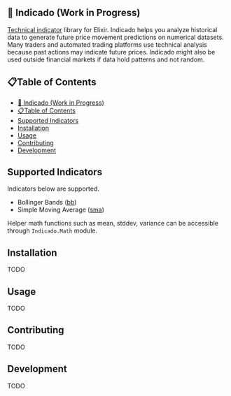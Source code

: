 ## :abacus: Indicado (Work in Progress)

[Technical indicator](https://www.investopedia.com/terms/t/technicalindicator.asp) library for Elixir. Indicado helps you analyze historical data to generate future price movement predictions on numerical datasets. Many traders and automated trading platforms use technical analysis because past actions may indicate future prices. Indicado might also be used outside financial markets if data hold patterns and not random.

## 📋Table of Contents
- [:abacus: Indicado (Work in Progress)](#abacus-indicado-work-in-progress)
- [📋Table of Contents](#table-of-contents)
- [Supported Indicators](#supported-indicators)
- [Installation](#installation)
- [Usage](#usage)
- [Contributing](#contributing)
- [Development](#development)

## Supported Indicators
Indicators below are supported.
- Bollinger Bands ([bb](https://www.investopedia.com/terms/b/bollingerbands.asp))
- Simple Moving Average ([sma](https://www.investopedia.com/terms/s/sma.asp))

Helper math functions such as mean, stddev, variance can be accessible through `Indicado.Math` module.

## Installation

TODO

## Usage

TODO

## Contributing

TODO

## Development

TODO

